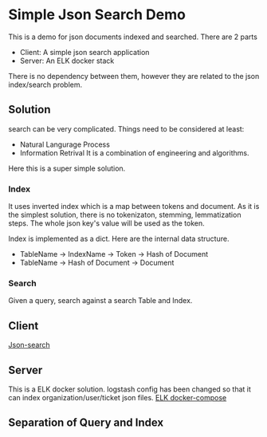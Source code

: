 # Simple Json Search Demo

This is a demo for json documents indexed and searched.
There are 2 parts
- Client: A simple json search application
- Server: An ELK docker stack

There is no dependency between them, however they are related to the json index/search problem.

## Solution
search can be very complicated. Things need to be considered at least:
- Natural Langurage Process
- Information Retrival
It is a combination of engineering and algorithms.

Here this is a super simple solution.
### Index
It uses inverted index which is a map between tokens and document. As it is the simplest solution, there is no tokenizaton, stemming, lemmatization steps. The whole json key's value will be used as the token.

Index is implemented as a dict.
Here are the internal data structure.
- TableName -> IndexName -> Token -> Hash of Document
- TableName -> Hash of Document -> Document

### Search
Given a query, search against a search Table and Index.

## Client
[Json-search](client/README.md)
## Server
This is a ELK docker solution. 
logstash config has been changed so that it can index organization/user/ticket json files.
[ELK docker-compose](https://github.com/deviantony/docker-elk)
## Separation of Query and Index